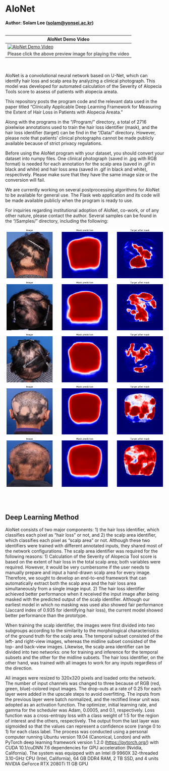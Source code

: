 # AloNet

<B>Author: Solam Lee (solam@yonsei.ac.kr)</B>
<br><br>


|AloNet Demo Video|
|---|
|[![AloNet Demo Video](https://img.youtube.com/vi/J3WQLAJ9iew/0.jpg)](https://www.youtube.com/watch?v=J3WQLAJ9iew)|
| Please click the above preview image for playing the video |


<br><br>
AloNet is a convolutional neural network based on U-Net, which can identify hair loss and scalp area by analyzing a clinical photograph. This model was developed for automated calculation of the Severity of Alopecia Tools score to assess of patients with alopecia areata.

This repository posts the program code and the relevant data used in the paper titled “Clinically Applicable Deep Learning Framework for Measuring the Extent of Hair Loss in Patients with Alopecia Areata.”

Along with the programs in the “/Program/” directory, a total of 2716 pixelwise annotations used to train the hair loss identifier (mask), and the hair loss identifier (target) can be find in the “/Data/” directory. However, please note that patients’ clinical photographs cannot be made publicly available because of strict privacy regulations.

Before using the AloNet program with your dataset, you should convert your dataset into numpy files. One clinical photograph (saved in .jpg with RGB format) is needed for each annotation for the scalp area (saved in .gif in black and white) and hair loss area (saved in .gif in black and white), respectively. Please make sure that they have the same image size or the conversion will fail.

We are currently working on several postprocessing algorithms for AloNet to be available for general use. The Flask web application and its code will be made available publicly when the program is ready to use.

For inquiries regarding institutional adoption of AloNet, co-work, or of any other nature, please contact the author.
Several samples can be found in the “/Samples/” directory, including the following:


![Sample](/Samples/sample1.png)
![Sample](/Samples/sample4.png)
![Sample](/Samples/sample7.png)
![Sample](/Samples/sample10.png)
![Sample](/Samples/sample40.png)



<br><Br>

<h2><B>Deep Learning Method</B></h2>

AloNet consists of two major components: 1) the hair loss identifier, which classifies each pixel as “hair loss” or not, and 2) the scalp area identifier, which classifies each pixel as “scalp area” or not. Although these two identifiers were trained with different annotated inputs, they shared most of the network configurations. The scalp area identifier was required for the following reasons: 1) Calculation of the Severity of Alopecia Tool score is based on the extent of hair loss in the total scalp area; both variables were required. However, it would be very cumbersome if the user needs to manually prepare and input a hand-drawn scalp area for every image. Therefore, we sought to develop an end-to-end framework that can automatically extract both the scalp area and the hair loss area simultaneously from a single image input. 2) The hair loss identifier achieved better performance when it received the input image after being masked with the predicted output of the scalp identifier. Although our earliest model in which no masking was used also showed fair performance (Jaccard index of 0.935 for identifying hair loss), the current model showed better performance than the prototype.

 When training the scalp identifier, the images were first divided into two subgroups according to the similarity to the morphological characteristics of the ground truth for the scalp area. The temporal subset consisted of the left- and right-view images, whereas the midline subset consisted of the top- and back-view images. Likewise, the scalp area identifier can be divided into two networks: one for training and inference for the temporal subsets and the other for the midline subsets. The hair loss identifier, on the other hand, was trained with all images to work for any inputs regardless of the direction.

 All images were resized to 320x320 pixels and loaded onto the network. The number of input channels was changed to three because of RGB (red, green, blue)-colored input images. The drop-outs at a rate of 0.25 for each layer were added in the upscale steps to avoid overfitting. The inputs from the previous layer were batch normalized, and the rectified linear unit was adopted as an activation function. The optimizer, initial learning rate, and gamma for the scheduler was Adam, 0.0005, and 0.1, respectively. Loss function was a cross-entropy loss with a class weight of 1:5 for the region of interest and the others, respectively. The output from the last layer was sigmoided so that the values can represent a confidence score (range 0 to 1) for each class label.
The process was conducted using a personal computer running Ubuntu version 19.04 (Canonical, London) and with PyTorch deep learning framework version 1.2.0 (https://pytorch.org/) with CUDA 10.1/cuDNN 7.6 dependencies for GPU acceleration (Nvidia, California). The system was equipped with an Intel i9 9960X 32-threaded 3.10-GHz CPU (Intel, California), 64 GB DDR4 RAM, 2 TB SSD, and 4 units NVIDIA GeForce RTX 2080Ti 11 GB GPU
